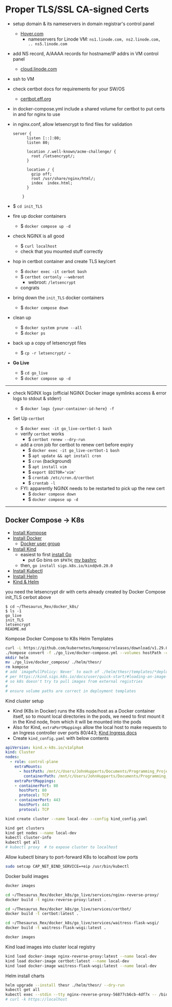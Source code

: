 # Proper TLS/SSL CA-signed Certs
- setup domain & its nameservers in domain registrar's control panel
    - [Hover.com](https://www.hover.com/control_panel/domain)
        - nameservers for Linode VM: `ns1.linode.com, ns2.linode.com, .. ns5.linode.com`
- add NS record, A/AAAA records for hostname/IP addrs in VM control panel
    - [cloud.linode.com](https://cloud.linode.com/domains/)
- ssh to VM
- check certbot docs for requirements for your SW/OS
    - [certbot.eff.org](https://certbot.eff.org/)
- in docker-compose.yml include a shared volume for certbot to put certs in and for nginx to use
- in nginx.conf, allow letsencrypt to find files for validation
    ```
    server {
          listen [::]:80;
          listen 80;

          location /.well-known/acme-challenge/ {
            root /letsencrypt/;
          }

          location / {
            gzip off;
            root /usr/share/nginx/html/;
            index  index.html;
          }

        }
    ```

- $ `cd init_TLS`
- fire up docker containers
    - $ `docker compose up -d`
- check NGINX is all good
    - $ `curl localhost`
    - check that you mounted stuff correctly
- hop in certbot container and create TLS key/cert
    - $ `docker exec -it cerbot bash`
    - $ `certbot certonly --webroot`
        - webroot: `/letsencrypt`
    - congrats

- bring down the `init_TLS` docker containers
    - $ `docker compose down`
- clean up
    - $ `docker system prune --all`
    - $ `docker ps`
- back up a copy of letsencrypt files
    - $ `cp -r letsencrypt/ ~`
- **Go Live**
    - $ `cd go_live`
    - $ `docker compose up -d`

---

- check NGINX logs (official NGINX Docker image symlinks access & error logs to stdout & stderr)
    - $ `docker logs {your-container-id-here} -f`

- Set Up `certbot`
    - $ `docker exec -it go_live-certbot-1 bash`
    - verify `certbot` works
        - $ `certbot renew --dry-run`
    - add a cron job for certbot to renew cert before expiry
        - $ `docker exec -it go_live-certbot-1 bash`
        - $ `apt update && apt install cron`
        - $ `cron` (background)
        - $ `apt install vim`
        - $ `export EDITOR='vim'`
        - $ `crontab /etc/cron.d/certbot`
        - $ `crontab -l`
    - FYI: apparently NGINX needs to be restarted to pick up the new cert
        - $ `docker compose down`
        - $ `docker compose up -d`

---

## Docker Compose -> K8s

- [Install Kompose](https://github.com/kubernetes/kompose)
- [Install Docker](https://docs.docker.com/engine/install/debian/)
    - [Docker user group](https://docs.docker.com/engine/install/linux-postinstall/)
- [Install Kind](https://kind.sigs.k8s.io/docs/user/quick-start/#installation)
    - easiest to first [install Go](https://go.dev/doc/install)
        - put Go bins on `$PATH`; [my bashrc](https://github.com/treatmesubj/Tips-Tricks/blob/master/configs/Linux/Bash/.bashrc_john.sh)
    - then, `go install sigs.k8s.io/kind@v0.20.0`
- [Install Kubectl](https://kubernetes.io/docs/tasks/tools/install-kubectl-linux/)
- [Install Helm](https://helm.sh/docs/intro/install/)
- [Kind & Helm](https://faun.pub/local-kubernetes-with-kind-helm-and-a-sample-service-4755e3e6eff4)

you need the letsencrypt dir with certs already created by Docker Compose init\_TLS cerbot above
```
$ cd ~/Thesaurus_Rex/docker_k8s/
$ ls -1
go_live
init_TLS
letsencrypt
README.md
```

Kompose Docker Compose to K8s Helm Templates
```bash
curl -L https://github.com/kubernetes/kompose/releases/download/v1.29.0/kompose-linux-amd64 -o kompose
./kompose convert -f ./go_live/docker-compose.yml --volumes hostPath -c
mkdir helm
mv ./go_live/docker_compose/ ./helm/thesr/
rm kompose
# add `imagePullPolicy: Never` to each of ./helm/thesr/templates/*deployment.yaml
# per https://kind.sigs.k8s.io/docs/user/quick-start/#loading-an-image-into-your-cluster
# so k8s doesn't try to pull images from external registries
#
# ensure volume paths are correct in deployment templates
```

Kind cluster setup
- Kind (K8s in Docker) runs the K8s node/host as a Docker container itself, so to mount local directories in the pods, we need to first mount it in the Kind node, from which it will be mounted into the pods
- Also for Kind, `extraPortMappings` allow the local host to make requests to an Ingress controller over ports 80/443; [Kind Ingress docs](https://kind.sigs.k8s.io/docs/user/ingress/)
- Create `kind_config.yaml` with below contents
```yaml
apiVersion: kind.x-k8s.io/v1alpha4
kind: Cluster
nodes:
  - role: control-plane
    extraMounts:
      - hostPath: /mnt/c/Users/JohnHupperts/Documents/Programming_Projects/Thesaurus_Rex/docker_k8s/letsencrypt/
        containerPath: /mnt/c/Users/JohnHupperts/Documents/Programming_Projects/Thesaurus_Rex/docker_k8s/letsencrypt/
    extraPortMappings:
    - containerPort: 80
      hostPort: 80
      protocol: TCP
    - containerPort: 443
      hostPort: 443
      protocol: TCP
```

```bash
kind create cluster --name local-dev --config kind_config.yaml

kind get clusters
kind get nodes --name local-dev
kubectl cluster-info
kubectl get all
# kubectl proxy  # to expose cluster to localhost
```

Allow kubectl binary to port-forward K8s to localhost low ports
```bash
sudo setcap CAP_NET_BIND_SERVICE=+eip /usr/bin/kubectl
```

Docker build images
```bash
docker images

cd ~/Thesaurus_Rex/docker_k8s/go_live/services/nginx-reverse-proxy/
docker build -t nginx-reverse-proxy:latest .

cd ~/Thesaurus_Rex/docker_k8s/go_live/services/certbot/
docker build -t certbot:latest .

cd ~/Thesaurus_Rex/docker_k8s/go_live/services/waitress-flask-wsgi/
docker build -t waitress-flask-wsgi:latest .

docker images
```

Kind load images into cluster local registry
```bash
kind load docker-image nginx-reverse-proxy:latest --name local-dev
kind load docker-image certbot:latest --name local-dev
kind load docker-image waitress-flask-wsgi:latest --name local-dev
```

Helm install charts
```bash
helm upgrade --install thesr ./helm/thesr/ --dry-run
kubectl get all
kubectl exec --stdin --tty nginx-reverse-proxy-56877cb6cb-4df7x -- /bin/bash
# curl -k https://localhost
```
